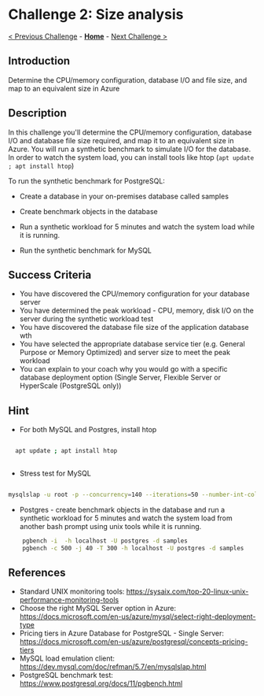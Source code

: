 # Challenge 2: Size analysis

[< Previous Challenge](./01-assessment.md) - **[Home](../README.md)** - [Next Challenge >](./03-offline-migration.md)

## Introduction

Determine the CPU/memory configuration, database I/O and file size, and map to an equivalent size in Azure

## Description

In this challenge you'll determine the CPU/memory configuration, database I/O and database file size required, and map it to an equivalent size in Azure. You will run a synthetic benchmark to simulate I/O for the database. In order to watch the system load, you can install tools like htop (`apt update ; apt install htop`)

To run the synthetic benchmark for PostgreSQL:

* Create a database in your on-premises database called samples

* Create benchmark objects in the database 

* Run a synthetic workload for 5 minutes and watch the system load while it is running. 

* Run the synthetic benchmark for MySQL


## Success Criteria

* You have discovered the CPU/memory configuration for your database server
* You have determined the peak workload - CPU, memory, disk I/O on the server during the synthetic workload test
* You have discovered the database file size of the application database wth
* You have selected the appropriate database service tier (e.g. General Purpose or Memory Optimized) and server size to meet the peak workload
* You can explain to your coach why you would go with a specific database deployment option (Single Server, Flexible Server or HyperScale (PostgreSQL only))

## Hint

* For both  MySQL and Postgres, install htop 

```bash

  apt update ; apt install htop
  
```
* Stress test for MySQL

```bash

mysqlslap -u root -p --concurrency=140 --iterations=50 --number-int-cols=10 --number-char-cols=20 --auto-generate-sql

```

* Postgres - create benchmark objects in the database and run a synthetic workload for 5 minutes and watch the system load from another bash prompt using unix tools while it is running.

```bash
    pgbench -i  -h localhost -U postgres -d samples
    pgbench -c 500 -j 40 -T 300 -h localhost -U postgres -d samples
```

## References
* Standard UNIX monitoring tools: https://sysaix.com/top-20-linux-unix-performance-monitoring-tools
* Choose the right MySQL Server option in Azure: https://docs.microsoft.com/en-us/azure/mysql/select-right-deployment-type
* Pricing tiers in Azure Database for PostgreSQL - Single Server: https://docs.microsoft.com/en-us/azure/postgresql/concepts-pricing-tiers 
* MySQL load emulation client: https://dev.mysql.com/doc/refman/5.7/en/mysqlslap.html
* PostgreSQL benchmark test: https://www.postgresql.org/docs/11/pgbench.html
